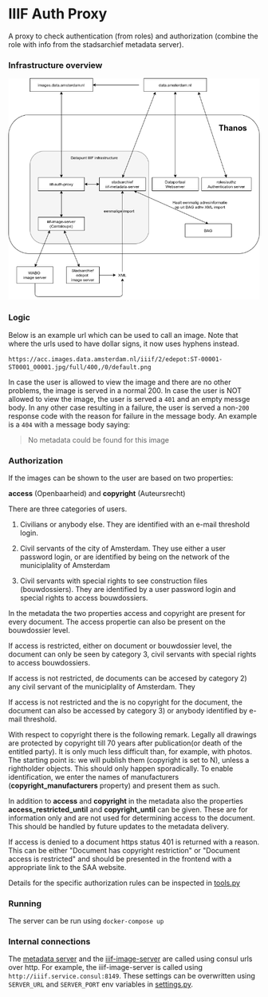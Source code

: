 # IIIF Auth Proxy
A proxy to check authentication (from roles) and authorization (combine the role with info from the 
stadsarchief metadata server).

### Infrastructure overview

![The infrastructure](iiif_infrastructure_v4.png)

### Logic

Below is an example url which can be used to call an image. Note that where the urls used to have dollar signs, it 
now uses hyphens instead. 

    https://acc.images.data.amsterdam.nl/iiif/2/edepot:ST-00001-ST0001_00001.jpg/full/400,/0/default.png

In case the user is allowed to view the image and there are no other problems, the image is served in a normal 200.
In case the user is NOT allowed to view the image, the user is served a `401` and an empty messge body.
In any other case resulting in a failure, the user is served a non-`200` response code with the reason for failure 
in the message body. An example is a `404` with a message body saying:

> No metadata could be found for this image

### Authorization

If the images can be shown to the user are based on two properties:

**access** (Openbaarheid)  and **copyright** (Auteursrecht)

There are three categories of users.

1) Civilians or anybody else. They are identified with an e-mail threshold login.

2) Civil servants of the city of Amsterdam. They use either a user password login, or are identified by being on
the network of the municiplality of Amsterdam

3) Civil servants with special rights to see construction files (bouwdossiers). They are identified by a user password login and special rights to access bouwdossiers.

In the metadata the two properties access and copyright are present for every document. The access propertie can also be present on the bouwdossier level.

If access is restricted, either on document or  bouwdossier level, the document can only be seen by category 3, civil servants with  special rights to access bouwdossiers.

If access is not restricted, de documents can be accesed by category 2) any civil servant of the municiplality of Amsterdam. They

If access is not restricted and the is no copyright for the document, the document can also be accessed by category 3) or
anybody identified by e-mail threshold.

With respect to copyright there is the following remark. Legally all drawings are protected by copyright till 70 years after publication(or death of the entitled party).
It is only much less difficult than, for example, with photos. The starting point is: we will publish them (copyright is set to N), unless a rightholder objects.
This should only happen sporadically. To enable identification, we enter the names of manufacturers (**copyright_manufacturers** property) and present them as such.

In addition to **access** and **copyright** in the metadata also the properties **access_restricted_until** and **copyright_until** can be given. These are for information
only and are not used for determining access to the document. This should be handled by future updates to the metadata delivery.

If access is denied to a document https status 401 is returned with a reason. This can be either "Document has copyright restriction" or "Document access is restricted"
and should be presented in the frontend with a appropriate link to the SAA website.

Details for the specific authorization rules can be inspected in [tools.py](src/iiif/tools.py)

### Running

The server can be run using `docker-compose up`

### Internal connections
The [metadata server](https://github.com/Amsterdam/stadsarchief) and the 
[iiif-image-server](https://github.com/Amsterdam/iiif-image-server) are called using consul urls over http. For 
example, the iiif-image-server is called using `http://iiif.service.consul:8149`. These settings can be overwritten 
using `SERVER_URL` and `SERVER_PORT` env variables in [settings.py](src/main/settings.py). 
